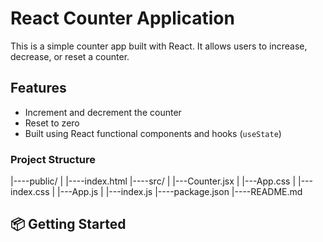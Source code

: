 # React Counter Application

This is a simple counter app built with React. It allows users to increase, decrease, or reset a counter.


## Features

- Increment and decrement the counter
- Reset to zero
- Built using React functional components and hooks (`useState`)

### Project Structure
|----public/
|    |----index.html
|----src/
|    |---Counter.jsx
|    |---App.css
|    |---index.css
|    |---App.js
|    |---index.js
|----package.json
|----README.md
## 📦 Getting Started

